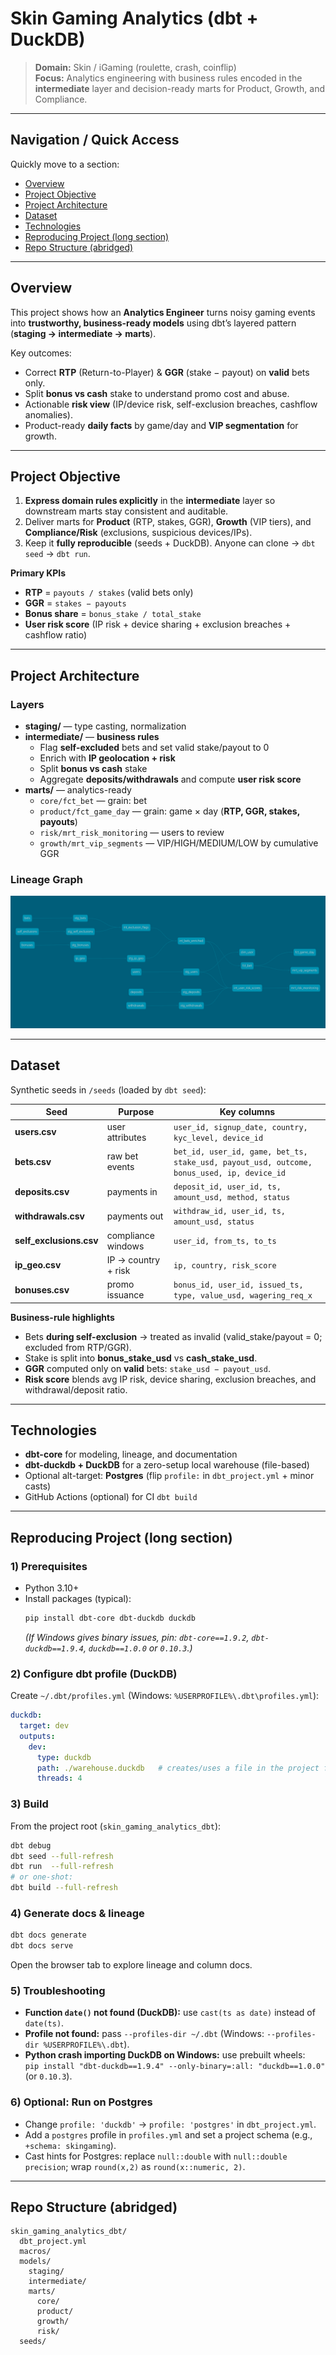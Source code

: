 # Skin Gaming Analytics (dbt + DuckDB)

> **Domain:** Skin / iGaming (roulette, crash, coinflip)  
> **Focus:** Analytics engineering with business rules encoded in the **intermediate** layer and decision-ready marts for Product, Growth, and Compliance.

---

## Navigation / Quick Access
Quickly move to a section:

- [Overview](#overview)
- [Project Objective](#project-objective)
- [Project Architecture](#project-architecture)
- [Dataset](#dataset)
- [Technologies](#technologies)
- [Reproducing Project (long section)](#reproducing-project-long-section)
- [Repo Structure (abridged)](#repo-structure-abridged)

---

## Overview
This project shows how an **Analytics Engineer** turns noisy gaming events into **trustworthy, business-ready models** using dbt’s layered pattern (**staging → intermediate → marts**).

Key outcomes:
- Correct **RTP** (Return-to-Player) & **GGR** (stake − payout) on **valid** bets only.
- Split **bonus vs cash** stake to understand promo cost and abuse.
- Actionable **risk view** (IP/device risk, self-exclusion breaches, cashflow anomalies).
- Product-ready **daily facts** by game/day and **VIP segmentation** for growth.

---

## Project Objective
1. **Express domain rules explicitly** in the **intermediate** layer so downstream marts stay consistent and auditable.  
2. Deliver marts for **Product** (RTP, stakes, GGR), **Growth** (VIP tiers), and **Compliance/Risk** (exclusions, suspicious devices/IPs).  
3. Keep it **fully reproducible** (seeds + DuckDB). Anyone can clone → `dbt seed` → `dbt run`.

**Primary KPIs**
- **RTP** = `payouts / stakes` (valid bets only)  
- **GGR** = `stakes − payouts`  
- **Bonus share** = `bonus_stake / total_stake`  
- **User risk score** (IP risk + device sharing + exclusion breaches + cashflow ratio)

---

## Project Architecture

### Layers
- **staging/** — type casting, normalization  
- **intermediate/** — **business rules**
  - Flag **self-excluded** bets and set valid stake/payout to 0
  - Enrich with **IP geolocation + risk**
  - Split **bonus vs cash** stake
  - Aggregate **deposits/withdrawals** and compute **user risk score**
- **marts/** — analytics-ready
  - `core/fct_bet` — grain: bet  
  - `product/fct_game_day` — grain: game × day (**RTP, GGR, stakes, payouts**)  
  - `risk/mrt_risk_monitoring` — users to review  
  - `growth/mrt_vip_segments` — VIP/HIGH/MEDIUM/LOW by cumulative GGR

### Lineage Graph
![dbt lineage graph for Skin Gaming project](dbt-dag.png)



---

## Dataset
Synthetic seeds in `/seeds` (loaded by `dbt seed`):

| Seed | Purpose | Key columns |
|---|---|---|
| **users.csv** | user attributes | `user_id, signup_date, country, kyc_level, device_id` |
| **bets.csv** | raw bet events | `bet_id, user_id, game, bet_ts, stake_usd, payout_usd, outcome, bonus_used, ip, device_id` |
| **deposits.csv** | payments in | `deposit_id, user_id, ts, amount_usd, method, status` |
| **withdrawals.csv** | payments out | `withdraw_id, user_id, ts, amount_usd, status` |
| **self_exclusions.csv** | compliance windows | `user_id, from_ts, to_ts` |
| **ip_geo.csv** | IP → country + risk | `ip, country, risk_score` |
| **bonuses.csv** | promo issuance | `bonus_id, user_id, issued_ts, type, value_usd, wagering_req_x` |

**Business-rule highlights**
- Bets **during self-exclusion** → treated as invalid (valid_stake/payout = 0; excluded from RTP/GGR).  
- Stake is split into **bonus_stake_usd** vs **cash_stake_usd**.  
- **GGR** computed only on **valid** bets: `stake_usd − payout_usd`.  
- **Risk score** blends avg IP risk, device sharing, exclusion breaches, and withdrawal/deposit ratio.

---

## Technologies
- **dbt-core** for modeling, lineage, and documentation  
- **dbt-duckdb + DuckDB** for a zero-setup local warehouse (file-based)  
- Optional alt-target: **Postgres** (flip `profile:` in `dbt_project.yml` + minor casts)  
- GitHub Actions (optional) for CI `dbt build`

---

## Reproducing Project (long section)

### 1) Prerequisites
- Python 3.10+  
- Install packages (typical):
  ```bash
  pip install dbt-core dbt-duckdb duckdb
  ```
  *(If Windows gives binary issues, pin: `dbt-core==1.9.2`, `dbt-duckdb==1.9.4`, `duckdb==1.0.0` or `0.10.3`.)*

### 2) Configure dbt profile (DuckDB)
Create `~/.dbt/profiles.yml` (Windows: `%USERPROFILE%\.dbt\profiles.yml`):
```yaml
duckdb:
  target: dev
  outputs:
    dev:
      type: duckdb
      path: ./warehouse.duckdb   # creates/uses a file in the project folder
      threads: 4
```

### 3) Build
From the project root (`skin_gaming_analytics_dbt`):
```bash
dbt debug
dbt seed --full-refresh
dbt run  --full-refresh
# or one-shot:
dbt build --full-refresh
```

### 4) Generate docs & lineage
```bash
dbt docs generate
dbt docs serve
```
Open the browser tab to explore lineage and column docs.

### 5) Troubleshooting
- **Function `date()` not found (DuckDB):** use `cast(ts as date)` instead of `date(ts)`.  
- **Profile not found:** pass `--profiles-dir ~/.dbt` (Windows: `--profiles-dir %USERPROFILE%\.dbt`).  
- **Python crash importing DuckDB on Windows:** use prebuilt wheels:  
  `pip install "dbt-duckdb==1.9.4" --only-binary=:all: "duckdb==1.0.0"` (or `0.10.3`).

### 6) Optional: Run on Postgres
- Change `profile: 'duckdb'` → `profile: 'postgres'` in `dbt_project.yml`.  
- Add a `postgres` profile in `profiles.yml` and set a project schema (e.g., `+schema: skingaming`).  
- Cast hints for Postgres: replace `null::double` with `null::double precision`; wrap `round(x,2)` as `round(x::numeric, 2)`.

---

## Repo Structure (abridged)
```
skin_gaming_analytics_dbt/
  dbt_project.yml
  macros/
  models/
    staging/
    intermediate/
    marts/
      core/
      product/
      growth/
      risk/
  seeds/
```